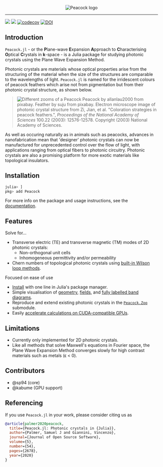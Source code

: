 <div align="center">
<img src="docs/src/assets/banner.png" alt="Peacock logo"></img>
</div>

---

[![](https://img.shields.io/badge/docs-stable-blue.svg)](https://sp94.github.io/Peacock.jl/stable)
[![](https://img.shields.io/badge/docs-dev-blue.svg)](https://sp94.github.io/Peacock.jl/dev)
[![codecov](https://codecov.io/gh/sp94/Peacock.jl/branch/master/graph/badge.svg?token=HQ9MQCEPZT)](https://codecov.io/gh/sp94/Peacock.jl)
[![DOI](https://joss.theoj.org/papers/10.21105/joss.02678/status.svg)](https://doi.org/10.21105/joss.02678)

## Introduction

`Peacock.jl` - or the **P**lane-wave **E**xpansion **A**pproach to **C**haracterising **O**ptical **C**rystals in **k**-space - is a Julia package for studying photonic crystals using the Plane Wave Expansion Method.

Photonic crystals are materials whose optical properties arise from the structuring of the material when the size of the structures are comparable to the wavelengths of light. `Peacock.jl` is named for the irridescent colours of peacock feathers which arise not from pigmentation but from their photonic crystal structure, as shown below.

> ![Different zooms of a Peacock](docs/src/assets/peacock_feathers_zoom.png)
> Peacock by allanlau2000 from pixabay. Feather by suju from pixabay. Electron microscope image of photonic crystal structure from Zi, Jian, et al. "Coloration strategies in peacock feathers.",  *Proceedings of the National Academy of Sciences* 100.22 (2003): 12576-12578. Copyright (2003) National Academy of Sciences.

As well as occuring naturally as in animals such as peacocks, advances in nanofabrication mean that 'designer' photonic crystals can now be manufactured for unprecedented control over the flow of light, with applications ranging from optical fibers to photonic circuitry. Photonic crystals are also a promising platform for more exotic materials like topological insulators.

## Installation

```julia
julia> ]
pkg> add Peacock
```

For more info on the package and usage instructions, see the [documentation](https://sp94.github.io/Peacock.jl/stable).


## Features

Solve for...
* Transverse electric (TE) and transverse magnetic (TM) modes of 2D photonic crystals:
  * Non-orthogonal unit cells
  * Inhomogeneous permittivity and/or permeability
* Chern numbers of topological photonic crystals using [built-in Wilson loop methods](https://sp94.github.io/Peacock.jl/dev/how-tos/wilson_loops).

Focused on ease of use
* [Install](https://sp94.github.io/Peacock.jl/dev/tutorials/getting_started/#getting_started_installation-1) with one line in Julia's package manager.
* Simple visualisation of [geometry](https://sp94.github.io/Peacock.jl/dev/tutorials/getting_started/#getting_started_geometry-1), [fields](https://sp94.github.io/Peacock.jl/dev/tutorials/getting_started/#getting_started_modes-1), and [fully labelled band diagrams](https://sp94.github.io/Peacock.jl/dev/tutorials/getting_started/#getting_started_bands-1).
* Reproduce and extend existing photonic crystals in the [`Peacock.Zoo`](https://sp94.github.io/Peacock.jl/dev/how-tos/zoo/#how_to_zoo-1) submodule.
* Easily [accelerate calculations on CUDA-compatible GPUs](https://sp94.github.io/Peacock.jl/dev/how-tos/gpu/).


## Limitations

* Currently only implemented for 2D photonic crystals.
* Like all methods that solve Maxwell's equations in Fourier space, the Plane Wave Expansion Method converges slowly for high contrast materials such as metals (ϵ < 0).


## Contributors

* @sp94 (core)
* @kabume (GPU support)


## Referencing

If you use `Peacock.jl` in your work, please consider citing us as

```bib
@article{palmer2020peacock,
  title={Peacock.jl: Photonic crystals in {Julia}},
  author={Palmer, Samuel J and Giannini, Vincenzo},
  journal={Journal of Open Source Software},
  volume={5},
  number={54},
  pages={2678},
  year={2020}
}
```
